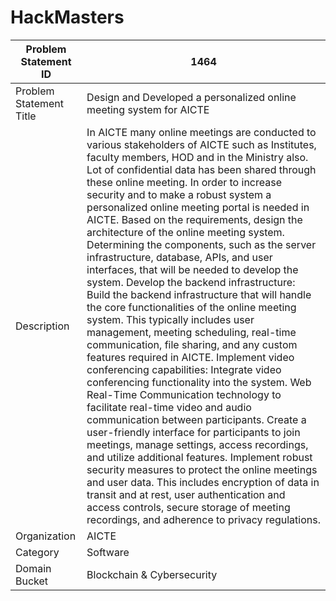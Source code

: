 # HackMasters


| Problem Statement ID | 1464 |
|----------------------|------|
| Problem Statement Title | Design and Developed a personalized online meeting system for AICTE |
| Description | In AICTE many online meetings are conducted to various stakeholders of AICTE such as Institutes, faculty members, HOD and in the Ministry also. Lot of confidential data has been shared through these online meeting. In order to increase security and to make a robust system a personalized online meeting portal is needed in AICTE. Based on the requirements, design the architecture of the online meeting system. Determining the components, such as the server infrastructure, database, APIs, and user interfaces, that will be needed to develop the system.  Develop the backend infrastructure: Build the backend infrastructure that will handle the core functionalities of the online meeting system. This typically includes user management, meeting scheduling, real-time communication, file sharing, and any custom features required in AICTE. Implement video conferencing capabilities: Integrate video conferencing functionality into the system. Web Real-Time Communication technology to facilitate real-time video and audio communication between participants. Create a user-friendly interface for participants to join meetings, manage settings, access recordings, and utilize additional features. Implement robust security measures to protect the online meetings and user data. This includes encryption of data in transit and at rest, user authentication and access controls, secure storage of meeting recordings, and adherence to privacy regulations. |
| Organization | AICTE |
| Category | Software |
| Domain Bucket | Blockchain & Cybersecurity |
